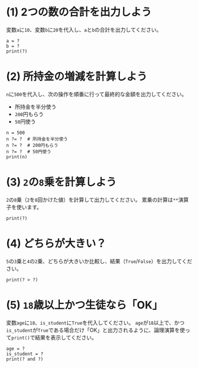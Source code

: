 # (1) 2つの数の合計を出力しよう

変数`a`に`10`、変数`b`に`20`を代入し、`a`と`b`の合計を出力してください。

```python:template
a = ?
b = ?
print(?)
```

# (2) 所持金の増減を計算しよう

`n`に`500`を代入し、次の操作を順番に行って最終的な金額を出力してください。

- 所持金を半分使う
- `200`円もらう
- `50`円使う

```python:template
n = 500
n ?= ?  # 所持金を半分使う
n ?= ?  # 200円もらう
n ?= ?  # 50円使う
print(n)
```

# (3) `2`の`8`乗を計算しよう

`2`の`8`乗（`2`を`8`回かけた値）を計算して出力してください。
累乗の計算は`**`演算子を使います。

```python:template
print(?)
```

# (4) どちらが大きい？

`5`の`3`乗と`4`の`2`乗、どちらが大きいか比較し、結果（`True`/`False`）を出力してください。

```python:template
print(? > ?)
```

# (5) `18`歳以上かつ生徒なら「OK」

変数`age`に`18`、`is_student`に`True`を代入してください。
`age`が`18`以上で、かつ`is_student`が`True`である場合だけ「OK」と出力されるように、論理演算を使って`print()`で結果を表示してください。

```python:template
age = ?
is_student = ?
print(? and ?)
```
